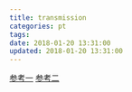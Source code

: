 ```yaml
---
title: transmission
categories: pt
tags: 
date: 2018-01-20 13:31:00
updated: 2018-01-20 13:31:00
---
```

[参考一][1]
[参考二][2]

[1]: https://blog.rhilip.info/archives/347/
[2]: https://www.moerats.com/archives/186/